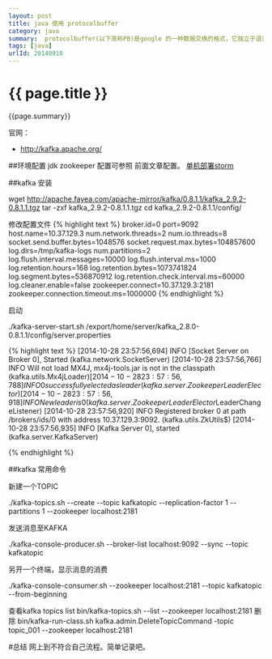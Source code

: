 ```yaml
---
layout: post
title: java 使用 protocolbuffer
category: java
summary:  protocolbuffer(以下简称PB)是google 的一种数据交换的格式，它独立于语言，独立于平台。google 提供了三种语言的实现：java、c++ 和 python，每一种实现都包含了相应语言的编译器以及库文件。由于它是一种二进制的格式，比使用 xml 进行数据交换快许多。可以把它用于分布式应用之间的数据通信或者异构环境下的数据交换。作为一种效率和兼容性都很优秀的二进制数据传输格式，可以用于诸如网络传输、配置文件、数据存储等诸多领域。 
tags: [java]
urlId: 20140918
---
```


{{ page.title }}
================

{{page.summary}}

官网：

- <a href='http://kafka.apache.org/'>http://kafka.apache.org/</a>

##环境配置
jdk zookeeper 配置可参照 前面文章配置。
<a href='/2014/09/18/how-to-step-storm-on-centos.html' >单机部署storm</a>

##kafka 安装



wget http://apache.fayea.com/apache-mirror/kafka/0.8.1.1/kafka_2.9.2-0.8.1.1.tgz
tar -zxf kafka_2.9.2-0.8.1.1.tgz
cd kafka_2.9.2-0.8.1.1/config/

修改配置文件
{% highlight text %}
broker.id=0
port=9092
host.name=10.37.129.3
num.network.threads=2
num.io.threads=8
socket.send.buffer.bytes=1048576
socket.request.max.bytes=104857600
log.dirs=/tmp/kafka-logs
num.partitions=2
log.flush.interval.messages=10000
log.flush.interval.ms=1000
log.retention.hours=168
log.retention.bytes=1073741824
log.segment.bytes=536870912
log.retention.check.interval.ms=60000
log.cleaner.enable=false
zookeeper.connect=10.37.129.3:2181 
zookeeper.connection.timeout.ms=1000000
{% endhighlight %}

启动

./kafka-server-start.sh /export/home/server/kafka_2.8.0-0.8.1.1/config/server.properties 


{% highlight text %}
[2014-10-28 23:57:56,694] INFO [Socket Server on Broker 0], Started (kafka.network.SocketServer)
[2014-10-28 23:57:56,766] INFO Will not load MX4J, mx4j-tools.jar is not in the classpath (kafka.utils.Mx4jLoader$)
[2014-10-28 23:57:56,788] INFO 0 successfully elected as leader (kafka.server.ZookeeperLeaderElector)
[2014-10-28 23:57:56,918] INFO New leader is 0 (kafka.server.ZookeeperLeaderElector$LeaderChangeListener)
[2014-10-28 23:57:56,920] INFO Registered broker 0 at path /brokers/ids/0 with address 10.37.129.3:9092. (kafka.utils.ZkUtils$)
[2014-10-28 23:57:56,935] INFO [Kafka Server 0], started (kafka.server.KafkaServer)

{% endhighlight %}

##kafka 常用命令


新建一个TOPIC

./kafka-topics.sh --create --topic kafkatopic --replication-factor 1 --partitions 1 --zookeeper localhost:2181

发送消息至KAFKA

./kafka-console-producer.sh --broker-list localhost:9092 --sync --topic kafkatopic

另开一个终端，显示消息的消费

./kafka-console-consumer.sh --zookeeper localhost:2181 --topic kafkatopic --from-beginning

 查看kafka topics list
 bin/kafka-topics.sh --list --zookeeper localhost:2181
删除
 bin/kafka-run-class.sh kafka.admin.DeleteTopicCommand -topic topic_001 --zookeeper localhost:2181


#总结
网上到不符合自己流程。简单记录吧。
